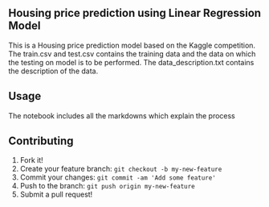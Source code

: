 ## Housing price prediction using Linear Regression Model

This is a Housing price prediction model based on the Kaggle competition. The train.csv and test.csv contains the training data and the data on which the testing on model is to be performed. The data_description.txt contains the description of the data.

## Usage
The notebook includes all the markdowns which explain the process

## Contributing
1. Fork it!
2. Create your feature branch: ```git checkout -b my-new-feature```
3. Commit your changes: ```git commit -am 'Add some feature'```
4. Push to the branch: ```git push origin my-new-feature```
5. Submit a pull request!
